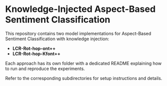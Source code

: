 # Knowledge-Injected Aspect-Based Sentiment Classification

This repository contains two model implementations for Aspect-Based Sentiment Classification with knowledge injection:

- **LCR-Rot-hop-ont++**  
- **LCR-Rot-hop-Kfont++**

Each approach has its own folder with a dedicated README explaining how to run and reproduce the experiments.

Refer to the corresponding subdirectories for setup instructions and details.



